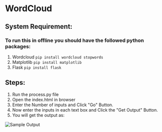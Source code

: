 # WordCloud
## System Requirement:
### To run this in offline you should have the followed python packages:
 1) Wordcloud
```pip install wordcloud stopwords```
 2) Matplotlib
```pip install matplotlib```
 3) Flask
```pip install flask```
## Steps:
1) Run the process.py file
2) Open the index.html in browser
3) Enter the Number of inputs and Click "Go" Button.
4) Now enter the inputs in each text box and Click the "Get Output" Button.
5) You will get the output as:

![Sample Output](https://raw.githubusercontent.com/ShankarDhandapani/WordCloud/master/Figure_1.png)
